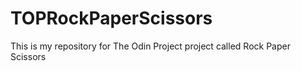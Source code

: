 # TOPRockPaperScissors
This is my repository for The Odin Project project called Rock Paper Scissors

